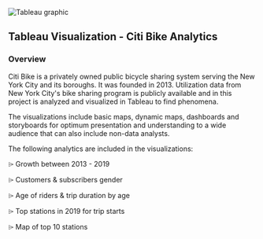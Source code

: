 
![Tableau graphic](https://user-images.githubusercontent.com/68960541/113519453-4577b380-955a-11eb-82da-91b94226f119.jpg)

## Tableau Visualization - Citi Bike Analytics
### Overview

Citi Bike is a privately owned public bicycle sharing system serving the New York City and its boroughs. It was founded in 2013. Utilization data from New York City's bike sharing program is publicly available and in this project is analyzed and visualized in Tableau to find phenomena. 

The visualizations include basic maps, dynamic maps, dashboards and storyboards for optimum presentation and understanding to a wide audience that can also include non-data analysts.

The following analytics are included in the visualizations:

⌲ Growth between 2013 - 2019 




⌲ Customers & subscribers gender



⌲ Age of riders & trip duration by age



⌲ Top stations in 2019 for trip starts




⌲ Map of top 10 stations









